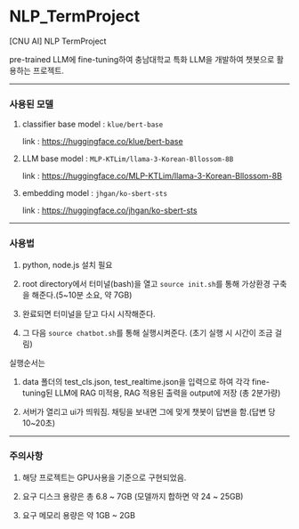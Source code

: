 # NLP_TermProject
[CNU AI] NLP TermProject

pre-trained LLM에 fine-tuning하여 충남대학교 특화 LLM을 개발하여 챗봇으로 활용하는 프로젝트.

---

### 사용된 모델
1. classifier base model : ```klue/bert-base``` 

    link : https://huggingface.co/klue/bert-base

2. LLM base model : ```MLP-KTLim/llama-3-Korean-Bllossom-8B``` 

    link : https://huggingface.co/MLP-KTLim/llama-3-Korean-Bllossom-8B

3. embedding model : ```jhgan/ko-sbert-sts```

    link : https://huggingface.co/jhgan/ko-sbert-sts
---

### 사용법
1. python, node.js 설치 필요

2. root directory에서 터미널(bash)을 열고 ```source init.sh```를 통해 가상환경 구축을 해준다.(5~10분 소요, 약 7GB)

3. 완료되면 터미널을 닫고 다시 시작해준다.

4. 그 다음 ```source chatbot.sh```를 통해 실행시켜준다. (초기 실행 시 시간이 조금 걸림)

실행순서는

1. data 폴더의 test_cls.json, test_realtime.json을 입력으로 하여 각각 fine-tuning된 LLM에 RAG 미적용, RAG 적용된 출력을 output에 저장 (총 2분가량)

2. 서버가 열리고 ui가 띄워짐. 채팅을 보내면 그에 맞게 챗봇이 답변을 함.(답변 당 10~20초)
---

### 주의사항

1. 해당 프로젝트는 GPU사용을 기준으로 구현되었음.

2. 요구 디스크 용량은 총 6.8 ~ 7GB (모델까지 합하면 약 24 ~ 25GB)

3. 요구 메모리 용량은 약 1GB ~ 2GB
